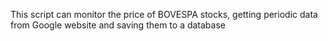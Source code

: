 This script can monitor the price of BOVESPA stocks, getting periodic data from Google website and saving them to a database